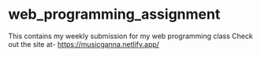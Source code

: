 # web_programming_assignment
This contains my weekly submission for my web programming class
Check out the site at- https://musicganna.netlify.app/
